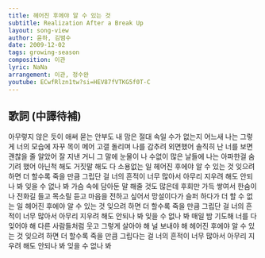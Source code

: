 ```yaml
---
title: 헤어진 후에야 알 수 있는 것
subtitle: Realization After a Break Up
layout: song-view
author: 윤하, 김범수
date: 2009-12-02
tags: growing-season
composition: 이관
lyric: NaNa
arrangement: 이관, 정수완
youtube: ECwfRlzn1tw?si=HEV87fVTKG5f0T-C
---
```


## 歌詞 (中譯待補)

아무렇지 않은 듯이 애써 묻는 안부도
내 맘은 절대 속일 수가 없는지
어느새 나는 그렇게 너의
모습에 자꾸 목이 메어
고갤 돌리며 나를 감추려 외면했어
솔직히 난 너를 보면 괜찮을 줄 알았어
잘 지낸 거니 그 말에 눈물이 나
수없이 많은 날들에 나는
아파한걸 숨기려 했어
아닌척 해도 거짓말 해도
다 소용없는 일
헤어진 후에야 알 수 있는 것
잊으려 하면 더 할수록
죽을 만큼 그립단 걸
너의 흔적이 너무 많아서
아무리 지우려 해도
안되나 봐 잊을 수 없나 봐
가슴 속에 담아둔 말 해줄 것도 많은데
후회만 가득 쌓여서 한숨이 나
전화길 들고 목소릴 듣고
마음을 전하고 싶어서
망설이다가 슬퍼 하다가
더 할 수 없는 일
헤어진 후에야 알 수 있는 것
잊으려 하면 더 할수록
죽을 만큼 그립단 걸
너의 흔적이 너무 많아서
아무리 지우려 해도
안되나 봐 잊을 수 없나 봐
매일 밤 기도해
너를 다 잊어야 해
다른 사람들처럼 웃고
그렇게 살아야 해
널 보내야 해
헤어진 후에야 알 수 있는 것
잊으려 하면 더 할수록
죽을 만큼 그립다는 걸
너의 흔적이 너무 많아서
아무리 지우려 해도
안되나 봐 잊을 수 없나 봐
